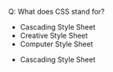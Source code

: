 Q: What does CSS stand for?
- Cascading Style Sheet
- Creative Style Sheet
- Computer Style Sheet
* Cascading Style Sheet
